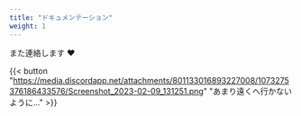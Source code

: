 ```yaml
---
title: "ドキュメンテーション"
weight: 1
---
```


また連絡します ❤️

{{< button "https://media.discordapp.net/attachments/801133016893227008/1073275376186433576/Screenshot_2023-02-09_131251.png" "あまり遠くへ行かないように..." >}}
